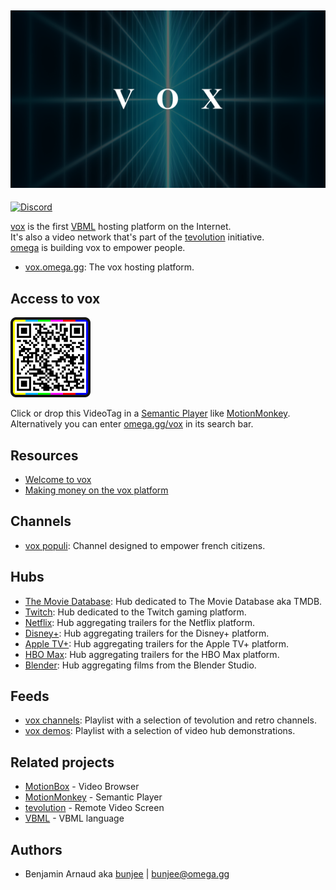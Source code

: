 <a href="https://omega.gg/vox"><img src="vox.png" alt="vox" width="512px"></a>
---
[![Discord](https://img.shields.io/discord/705770212485496852)](https://omega.gg/discord)

[vox](https://omega.gg/vox) is the first [VBML](https://omega.gg/VBML) hosting platform on the Internet.<br>
It's also a video network that's part of the [tevolution](https://omega.gg/about/tevolution) initiative.<br>
[omega](https://omega.gg/about) is building vox to empower people.<br>

- [vox.omega.gg](https://vox.omega.gg): The vox hosting platform.

## Access to vox

<a href="https://omega.gg/vox/vbml"><img src="dist/voxTag.png" alt="voxTag" width="128px"></a>

Click or drop this VideoTag in a [Semantic Player](https://omega.gg/about/SemanticPlayer) like [MotionMonkey](https://omega.gg/MotionMonkey).<br>
Alternatively you can enter [omega.gg/vox](https://omega.gg/vox) in its search bar.

## Resources

- [Welcome to vox](/doc/about.md)
- [Making money on the vox platform](/doc/money.md)

## Channels

- [vox populi](https://omega.gg/voxPopuli/sources): Channel designed to empower french citizens.

## Hubs

- [The Movie Database](hub/tmdb): Hub dedicated to The Movie Database aka TMDB.
- [Twitch](hub/twitch): Hub dedicated to the Twitch gaming platform.
- [Netflix](hub/tmdb/hub/netflix): Hub aggregating trailers for the Netflix platform.
- [Disney+](hub/tmdb/hub/disney): Hub aggregating trailers for the Disney+ platform.
- [Apple TV+](hub/tmdb/hub/apple): Hub aggregating trailers for the Apple TV+ platform.
- [HBO Max](hub/tmdb/hub/max): Hub aggregating trailers for the HBO Max platform.
- [Blender](hub/blender): Hub aggregating films from the Blender Studio.

## Feeds

- [vox channels](playlist/channels.vbml): Playlist with a selection of tevolution and retro channels.
- [vox demos](playlist/demos.vbml): Playlist with a selection of video hub demonstrations.

## Related projects

- [MotionBox](https://omega.gg/MotionBox/sources) - Video Browser
- [MotionMonkey](https://omega.gg/MotionMonkey) - Semantic Player
- [tevolution](https://omega.gg/tevolution) - Remote Video Screen
- [VBML](https://omega.gg/vbml) - VBML language

## Authors

- Benjamin Arnaud aka [bunjee](https://bunjee.me) | <bunjee@omega.gg>
